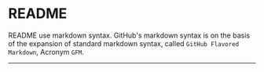 README
======
README use markdown syntax. GitHub's markdown syntax is on the basis of the
expansion of standard markdown syntax, called `GitHub Flavored Markdown`, Acronym
`GFM`.

****
